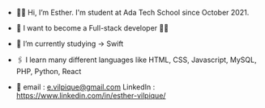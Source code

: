 - 👋🏾 Hi, I’m Esther. I'm student at Ada Tech School since October 2021. 
- 💜 I want to become a Full-stack developer ✌🏾
- 🌱 I’m currently studying -> Swift
- 🖇 I learn many different languages like HTML, CSS, Javascript, MySQL, PHP, Python, React

- 📧
  email : e.vilpique@gmail.com
  LinkedIn : https://www.linkedin.com/in/esther-vilpique/

<!---
EstherVlp/EstherVlp is a ✨ special ✨ repository because its `README.md` (this file) appears on your GitHub profile.
You can click the Preview link to take a look at your changes.
--->
